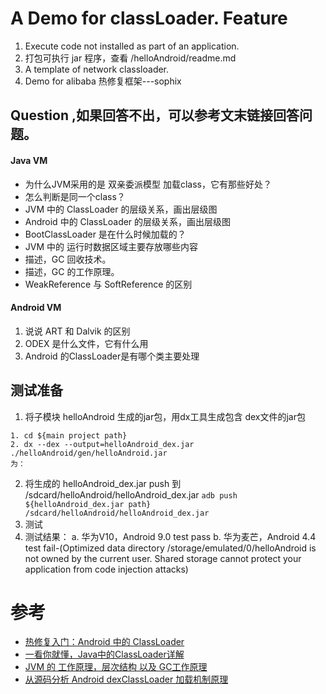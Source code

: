 # A Demo for classLoader. Feature
1. Execute code not installed as part of an application.
2. 打包可执行 jar 程序，查看 /helloAndroid/readme.md
3. A template of network classloader.
4. Demo for alibaba 热修复框架---sophix

## Question ,如果回答不出，可以参考文末链接回答问题。
#### Java VM
- 为什么JVM采用的是 双亲委派模型 加载class，它有那些好处？
- 怎么判断是同一个class？
- JVM 中的 ClassLoader 的层级关系，画出层级图
- Android 中的 ClassLoader 的层级关系，画出层级图
- BootClassLoader 是在什么时候加载的？
- JVM 中的 运行时数据区域主要存放哪些内容
- 描述，GC 回收技术。
- 描述，GC 的工作原理。
- WeakReference 与 SoftReference 的区别

#### Android VM
1. 说说 ART 和 Dalvik 的区别
2. ODEX 是什么文件，它有什么用
3. Android 的ClassLoader是有哪个类主要处理

## 测试准备
1. 将子模块 helloAndroid 生成的jar包，用dx工具生成包含 dex文件的jar包
```
1. cd ${main project path}
2. dx --dex --output=helloAndroid_dex.jar ./helloAndroid/gen/helloAndroid.jar 
为： 
```
2. 将生成的 helloAndroid_dex.jar push 到 /sdcard/helloAndroid/helloAndroid_dex.jar
`adb push ${helloAndroid_dex.jar path} /sdcard/helloAndroid/helloAndroid_dex.jar`
3. 测试
4. 测试结果：
a. 华为V10，Android 9.0 test pass
b. 华为麦芒，Android 4.4 test fail-(Optimized data directory /storage/emulated/0/helloAndroid is not owned by the current user. Shared storage cannot protect your application from code injection attacks)

# 参考
- [热修复入门：Android 中的 ClassLoader](https://jaeger.itscoder.com/android/2016/08/27/android-classloader.html)
- [一看你就懂，Java中的ClassLoader详解](https://mp.weixin.qq.com/s?__biz=MzA5MzI3NjE2MA==&mid=2650238826&idx=1&sn=294d91d9a190ea56822696994f8a04b0&chksm=88639e05bf1417137f364037bb35a8fcc120679c92b924cfabffa7011199d8ac8bba69a25194&scene=38#wechat_redirect)
- [JVM 的 工作原理，层次结构 以及 GC工作原理](https://segmentfault.com/a/1190000002579346)
- [从源码分析 Android dexClassLoader 加载机制原理](https://blog.csdn.net/nanzhiwen666/article/details/50515895)